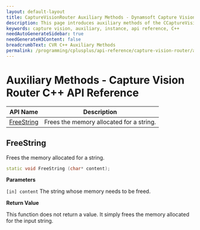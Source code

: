 ```yaml
---
layout: default-layout
title: CaptureVisionRouter Auxiliary Methods - Dynamsoft Capture Vision C++ Edition API
description: This page introduces auxiliary methods of the CCaptureVisionRouter class of the Dynamsoft Capture Vision C++ Edition.
keywords: capture vision, auxiliary, instance, api reference, C++
needAutoGenerateSidebar: true
needGenerateH3Content: false
breadcrumbText: CVR C++ Auxiliary Methods
permalink: /programming/cplusplus/api-reference/capture-vision-router/auxiliary-methods.html
---
```


# Auxiliary Methods - Capture Vision Router C++ API Reference

| API Name                                                      | Description                                               |
| ------------------------------------------------------------- | --------------------------------------------------------- |
| [FreeString](#freestring)                                     | Frees the memory allocated for a string.                  |

## FreeString

Frees the memory allocated for a string.

```cpp
static void FreeString (char* content);
```

**Parameters**

`[in] content` The string whose memory needs to be freed.

**Return Value**

This function does not return a value. It simply frees the memory allocated for the input string.